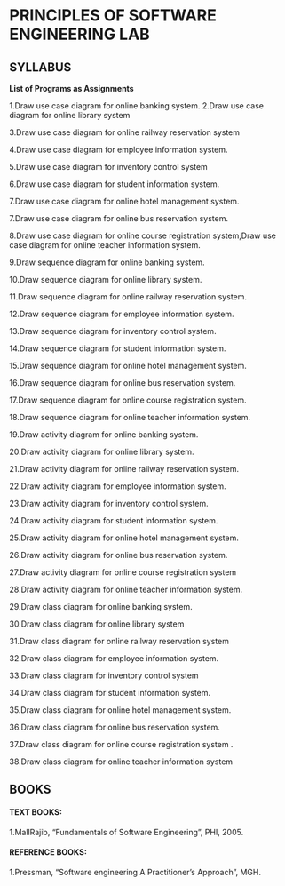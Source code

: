 # PRINCIPLES OF SOFTWARE ENGINEERING LAB

## SYLLABUS

**List of Programs as Assignments**

1.Draw use case diagram for online banking system.
2.Draw use case diagram for online library system

3.Draw use case diagram for online railway reservation system

4.Draw use case diagram for employee information system.

5.Draw use case diagram for inventory control system

6.Draw use case diagram for student information system.

7.Draw use case diagram for online hotel management system.

7.Draw use case diagram for online bus reservation system.

8.Draw use case diagram for online course registration system,Draw use case diagram for online teacher information system.

9.Draw sequence diagram for online banking system.

10.Draw sequence diagram for online library system.

11.Draw sequence diagram for online railway reservation system.

12.Draw sequence diagram for employee information system.

13.Draw sequence diagram for inventory control system.

14.Draw sequence diagram for student information system.

15.Draw sequence diagram for online hotel management system.

16.Draw sequence diagram for online bus reservation system.

17.Draw sequence diagram for online course registration system.

18.Draw sequence diagram for online teacher information system.

19.Draw activity diagram for online banking system.

20.Draw activity diagram for online library system.

21.Draw activity diagram for online railway reservation system.

22.Draw activity diagram for employee information system.

23.Draw activity diagram for inventory control system.

24.Draw activity diagram for student information system.

25.Draw activity diagram for online hotel management system.

26.Draw activity diagram for online bus reservation system.

27.Draw activity diagram for online course registration system

28.Draw activity diagram for online teacher information system.

29.Draw class diagram for online banking system.

30.Draw class diagram for online library system

31.Draw class diagram for online railway reservation system

32.Draw class diagram for employee information system.

33.Draw class diagram for inventory control system

34.Draw class diagram for student information system.

35.Draw class diagram for online hotel management system.

36.Draw class diagram for online bus reservation system.

37.Draw class diagram for online course registration system .

38.Draw class diagram for online teacher information system

## BOOKS

#### TEXT BOOKS:

1.MallRajib, “Fundamentals of Software Engineering”, PHI, 2005.

#### REFERENCE BOOKS:

1.Pressman, “Software engineering A Practitioner’s Approach”, MGH.
